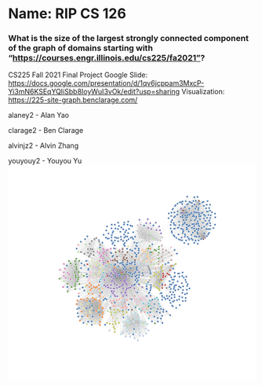 

# Name: RIP CS 126
### What is the size of the largest strongly connected component of the graph of domains starting with “https://courses.engr.illinois.edu/cs225/fa2021”?

CS225 Fall 2021 Final Project 
Google Slide: https://docs.google.com/presentation/d/1qv6jcppam3MxcP-Yi3mN6KSEqYQIiSbb8IoyWuI3vOk/edit?usp=sharing
Visualization: https://225-site-graph.benclarage.com/

alaney2 - Alan Yao

clarage2 - Ben Clarage

alvinjz2 - Alvin Zhang

youyouy2 - Youyou Yu
![Graph Visualization](/Visualization.png "Graph visualization")
